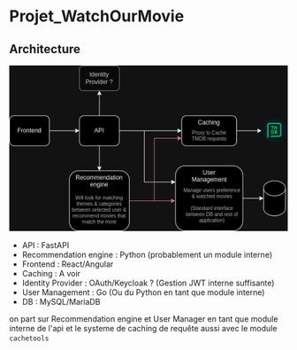 # Projet_WatchOurMovie

## Architecture

![asset/architecture.png](asset/architecture.png)

- API : FastAPI
- Recommendation engine : Python (probablement un module interne)
- Frontend : React/Angular
- Caching : A voir
- Identity Provider : OAuth/Keycloak ? (Gestion JWT interne suffisante)
- User Management : Go (Ou du Python en tant que module interne)
- DB : MySQL/MariaDB

on part sur Recommendation engine et User Manager en tant que module interne de l'api
et le systeme de caching de requête aussi avec le module `cachetools`
